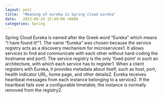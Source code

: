 ```yaml
---
layout: post
title:  "Meaning of eureka in Spring cloud eureka"
date:   2023-09-24 15:49:00 +0800
categories: Spring
---
```


Spring Cloud Eureka is named after the Greek word “Eureka” which means "I have found it!"1. The name “Eureka” was chosen because the service registry acts as a discovery mechanism for microservices1. It allows services to find and communicate with each other without hard-coding the hostname and port1. The service registry is the only ‘fixed point’ in such an architecture, with which each service has to register1. When a client registers with Eureka, it provides metadata about itself, such as host, port, health indicator URL, home page, and other details2. Eureka receives heartbeat messages from each instance belonging to a service2. If the heartbeat fails over a configurable timetable, the instance is normally removed from the registry2.


